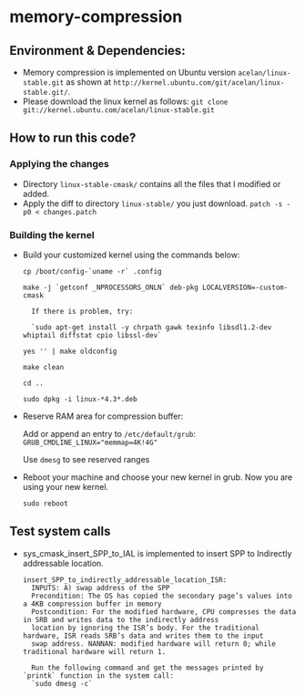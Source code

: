 # memory-compression

## Environment & Dependencies:
- Memory compression is implemented on Ubuntu version `acelan/linux-stable.git` as shown at `http://kernel.ubuntu.com/git/acelan/linux-stable.git/`. 
- Please download the linux kernel as follows:
`git clone git://kernel.ubuntu.com/acelan/linux-stable.git`
## How to run this code?
### Applying the changes
- Directory `linux-stable-cmask/` contains all the files that I modified or added.
- Apply the diff to directory `linux-stable/` you just download.
`patch -s -p0 < changes.patch`
### Building the kernel
- Build your customized kernel using the commands below:

    ```cp /boot/config-`uname -r` .config```
    
    ```make -j `getconf _NPROCESSORS_ONLN` deb-pkg LOCALVERSION=-custom-cmask```
    
        If there is problem, try: 
        
        `sudo apt-get install -y chrpath gawk texinfo libsdl1.2-dev whiptail diffstat cpio libssl-dev`
        
    `yes '' | make oldconfig`
    
    `make clean`

    `cd ..`

    `sudo dpkg -i linux-*4.3*.deb`

- Reserve RAM area for compression buffer:

    Add or append an entry to `/etc/default/grub`: `GRUB_CMDLINE_LINUX="memmap=4K!4G"`

    Use `dmesg` to see reserved ranges
        
- Reboot your machine and choose your new kernel in grub. Now you are using your new kernel.
    
    `sudo reboot`
    
## Test system calls
- sys_cmask_insert_SPP_to_IAL is implemented to insert SPP to Indirectly addressable location. 

      insert_SPP_to_indirectly_addressable_location_ISR:
        INPUTS: A) swap address of the SPP
        Precondition: The OS has copied the secondary page’s values into a 4KB compression buffer in memory 
        Postcondition: For the modified hardware, CPU compresses the data in SRB and writes data to the indirectly address
        location by ignoring the ISR’s body. For the traditional hardware, ISR reads SRB’s data and writes them to the input
        swap address. NANNAN: modified hardware will return 0; while traditional hardware will return 1.
        
        Run the following command and get the messages printed by `printk` function in the system call:
        `sudo dmesg -c`
        
